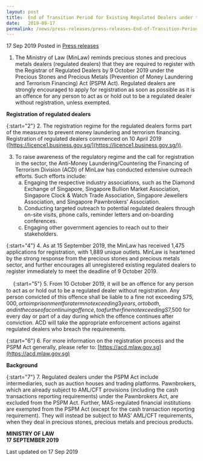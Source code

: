 ```yaml
---
layout: post
title:  End of Transition Period for Existing Regulated Dealers under the Precious Stones and Precious Metals (Prevention of Money Laundering and Terrorism Financing) Act
date:   2019-09-17
permalink: /news/press-releases/press-releases-End-of-Transition-Period-for-Existing-Regulated-Dealers-under-the-Precious-Stones-and-Precious-Metals-Prevention-of-Money-Laundering-and-Terrorism-Financing-Act
---
```



17 Sep 2019 Posted in [Press releases](/news/press-releases)

1. The Ministry of Law (MinLaw) reminds precious stones and precious metals dealers (regulated dealers) that they are required to register with the Registrar of Regulated Dealers by 9 October 2019 under the Precious Stones and Precious Metals (Prevention of Money Laundering and Terrorism Financing) Act (PSPM Act). Regulated dealers are strongly encouraged to apply for registration as soon as possible as it is an offence for any person to act as or hold out to be a regulated dealer without registration, unless exempted.

**Registration of regulated dealers**

{:start="2"}
2. The registration regime for the regulated dealers forms part of the measures to prevent money laundering and terrorism financing. Registration of regulated dealers commenced on 10 April 2019 ([https://licence1.business.gov.sg/](https://licence1.business.gov.sg/)).

<ol start="3">
<li>To raise awareness of the regulatory regime and the call for registration in the sector, the Anti-Money Laundering/Countering the Financing of Terrorism Division (ACD) of MinLaw has conducted extensive outreach efforts. Such efforts include:

<ol style="list-style-type: lower-alpha">
<li>Engaging the respective industry associations, such as the Diamond Exchange of Singapore, Singapore Bullion Market Association, Singapore Clock & Watch Trade Association, Singapore Jewellers Association, and Singapore Pawnbrokers’ Association. </li>
<li> Conducting targeted outreach to potential regulated dealers through on-site visits, phone calls, reminder letters and on-boarding conferences. </li>
<li>Engaging other government agencies to reach out to their stakeholders. </li>
</ol>
</li>
</ol>

{:start="4"}
4. As at 15 September 2019, the MinLaw has received 1,475 applications for registration, with 1,889 unique outlets. MinLaw is heartened by the strong response from the precious stones and precious metals sector, and further encourages all unregistered existing regulated dealers to register immediately to meet the deadline of 9 October 2019.

　
{:start="5"}
5. From 10 October 2019, it will be an offence for any person to act as or hold out to be a regulated dealer without registration. Any person convicted of this offence shall be liable to a fine not exceeding S$75,000, or to imprisonment for a term not exceeding 3 years, or to both, and in the case of a continuing offence, to a further fine not exceeding S$7,500 for every day or part of a day during which the offence continues after conviction. ACD will take the appropriate enforcement actions against regulated dealers who breach the requirements.

 
{:start="6"}
6. For more information on the registration process and the PSPM Act generally, please refer to: [https://acd.mlaw.gov.sg](https://acd.mlaw.gov.sg)


**Background**

{:start="7"}
7. Regulated dealers under the PSPM Act include intermediaries, such as auction houses and trading platforms. Pawnbrokers, which are already subject to AML/CFT provisions (including the cash transactions reporting requirements) under the Pawnbrokers Act, are excluded from the PSPM Act. Further, MAS-regulated financial institutions are exempted from the PSPM Act (except for the cash transaction reporting requirement). They will instead be subject to MAS’ AML/CFT requirements, when they deal in precious stones, precious metals and precious products.

**MINISTRY OF LAW**  
**17 SEPTEMBER 2019** 


<p class="right-side-updated">Last updated on 17 Sep 2019
</p>
